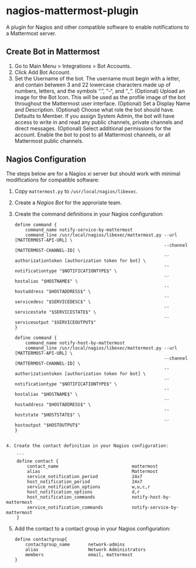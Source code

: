 # nagios-mattermost-plugin
A plugin for Nagios and other compatible software to enable notifications to a Mattermost server.

## Create Bot in Mattermost
1. Go to Main Menu > Integrations > Bot Accounts.
2. Click Add Bot Account.
3. Set the Username of the bot. The username must begin with a letter, and contain between 3 and 22 lowercase characters made up of numbers, letters, and the symbols “.”, “-“, and “_”.
(Optional) Upload an image for the Bot Icon. This will be used as the profile image of the bot throughout the Mattermost user interface.
(Optional) Set a Display Name and Description.
(Optional) Choose what role the bot should have. Defaults to Member. If you assign System Admin, the bot will have access to write in and read any public channels, private channels and direct messages.
(Optional) Select additional permissions for the account. Enable the bot to post to all Mattermost channels, or all Mattermost public channels.

## Nagios Configuration

The steps below are for a Nagios xi server but should work with minimal modifications for compatible software:

1. Copy `mattermost.py` to `/usr/local/nagios/libexec`.

2. Create a *Nagios Bot*  for the approriate team.

3. Create the command definitions in your Nagios configuration:

    ```
    define command {
        command_name notify-service-by-mattermost
        command_line /usr/local/nagios/libexec/mattermost.py --url [MATTERMOST-API-URL] \
                                                             --channel [MATTERMOST-CHANNEL-ID] \
                                                             --authorizationtoken [authorization token for bot] \
                                                             --notificationtype "$NOTIFICATIONTYPE$" \
                                                             --hostalias "$HOSTNAME$" \
                                                             --hostaddress "$HOSTADDRESS$" \
                                                             --servicedesc "$SERVICEDESC$" \
                                                             --servicestate "$SERVICESTATE$" \
                                                             --serviceoutput "$SERVICEOUTPUT$"
    }

    define command {
        command_name notify-host-by-mattermost
        command_line /usr/local/nagios/libexec/mattermost.py --url [MATTERMOST-API-URL] \
                                                             --channel [MATTERMOST-CHANNEL-ID] \
                                                             --authorizationtoken [authorization token for bot] \
                                                             --notificationtype "$NOTIFICATIONTYPE$" \
                                                             --hostalias "$HOSTNAME$" \
                                                             --hostaddress "$HOSTADDRESS$" \
                                                             --hoststate "$HOSTSTATE$" \
                                                             --hostoutput "$HOSTOUTPUT$"
    }
```

4. Create the contact definition in your Nagios configuration:

    ```
    define contact {
        contact_name                            mattermost
        alias                                   Mattermost
        service_notification_period             24x7
        host_notification_period                24x7
        service_notification_options            w,u,c,r
        host_notification_options               d,r
        host_notification_commands              notify-host-by-mattermost
        service_notification_commands           notify-service-by-mattermost
    }
```

5. Add the contact to a contact group in your Nagios configuration:

    ```
    define contactgroup{
        contactgroup_name       network-admins
        alias                   Network Administrators
        members                 email, mattermost
    }
```
